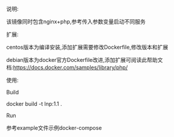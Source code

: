 说明:</p>
该镜像同时包含nginx+php,参考传入参数变量启动不同服务

扩展:</p>
centos版本为编译安装,添加扩展需要修改Dockerfile,修改版本和扩展

debian版本为docker官方Dockerfile改进,添加扩展可阅读此帮助文档:https://docs.docker.com/samples/library/php/

使用:</p>
Build</p>
	docker build -t lnp:1.1 .
</p>
Run</p>
	参考example文件示例docker-compose
